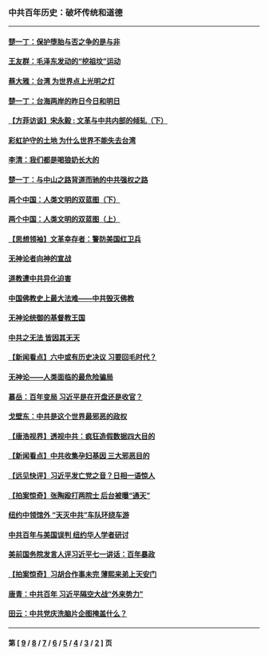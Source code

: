 ### 中共百年历史：破坏传统和道德
---
#### [楚一丁：保护堕胎与否之争的是与非](../../pages/nf1176114/n13815642.md?01050430) 
#### [王友群：毛泽东发动的“挖祖坟”运动](../../pages/nf1176114/n13723639.md?01050430) 
#### [蔡大雅：台湾 为世界点上光明之灯](../../pages/nf1176114/n13531530.md?01050430) 
#### [楚一丁：台海两岸的昨日今日和明日](../../pages/nf1176114/n13531468.md?01050430) 
#### [【方菲访谈】宋永毅 : 文革与中共内部的倾轧（下）](../../pages/nf1176114/n13486836.md?01050430) 
#### [彩虹护守的土地 为什么世界不能失去台湾](../../pages/nf1176114/n13476849.md?01050430) 
#### [李清：我们都是喝狼奶长大的](../../pages/nf1176114/n13471478.md?01050430) 
#### [楚一丁：与中山之路背道而驰的中共强权之路](../../pages/nf1176114/n13437270.md?01050430) 
#### [两个中国：人类文明的双蓝图（下）](../../pages/nf1176114/n13423132.md?01050430) 
#### [两个中国：人类文明的双蓝图（上）](../../pages/nf1176114/n13422687.md?01050430) 
#### [【思想领袖】文革幸存者：警防美国红卫兵](../../pages/nf1176114/n13339289.md?01050430) 
#### [无神论者向神的宣战](../../pages/nf1176114/n13281535.md?01050430) 
#### [道教遭中共异化迫害](../../pages/nf1176114/n13281463.md?01050430) 
#### [中国佛教史上最大法难——中共毁灭佛教](../../pages/nf1176114/n13281397.md?01050430) 
#### [无神论统御的基督教王国](../../pages/nf1176114/n13281280.md?01050430) 
#### [中共之无法 皆因其无天](../../pages/nf1176114/n13281088.md?01050430) 
#### [【新闻看点】六中或有历史决议 习要回毛时代？](../../pages/nf1176114/n13222895.md?01050430) 
#### [无神论——人类面临的最危险骗局](../../pages/nf1176114/n13196137.md?01050430) 
#### [慕岳：百年变局 习近平是在开盘还是收官？](../../pages/nf1176114/n13206516.md?01050430) 
#### [戈壁东：中共是这个世界最邪恶的政权](../../pages/nf1176114/n13085641.md?01050430) 
#### [【唐浩视界】透视中共：疯狂造假数据四大目的](../../pages/nf1176114/n13080590.md?01050430) 
#### [【新闻看点】中共收集孕妇基因 三大邪恶目的](../../pages/nf1176114/n13077182.md?01050430) 
#### [【远见快评】习近平发亡党之音？日相一语惊人](../../pages/nf1176114/n13074809.md?01050430) 
#### [【拍案惊奇】张陶殴打两院士 后台被曝“通天”](../../pages/nf1176114/n13070496.md?01050430) 
#### [纽约中领馆外 “天灭中共”车队环绕车游](../../pages/nf1176114/n13070693.md?01050430) 
#### [中共百年与美国误判 纽约华人学者研讨](../../pages/nf1176114/n13067969.md?01050430) 
#### [美前国务院发言人评习近平七一讲话：百年暴政](../../pages/nf1176114/n13066986.md?01050430) 
#### [【拍案惊奇】习胡合作事未完 薄熙来弟上天安门](../../pages/nf1176114/n13065867.md?01050430) 
#### [唐青：中共百年 习近平隔空大战“外来势力”](../../pages/nf1176114/n13065976.md?01050430) 
#### [田云：中共党庆洗脑片企图掩盖什么？](../../pages/nf1176114/n13064395.md?01050430) 

---
#### 第 [ [9](./9.md?01050430) / [8](./8.md?01050430) / [7](./7.md?01050430) / [6](./6.md?01050430) / [5](./5.md?01050430) / [4](./4.md?01050430) / [3](./3.md?01050430) / [2](./2.md?01050430) ] 页
